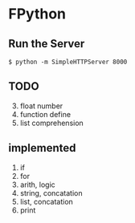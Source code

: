 # FPython

## Run the Server
```
$ python -m SimpleHTTPServer 8000
```

## TODO

3. float number
4. function define
5. list comprehension

## implemented

1. if
2. for
3. arith, logic
4. string, concatation
5. list, concatation
6. print
